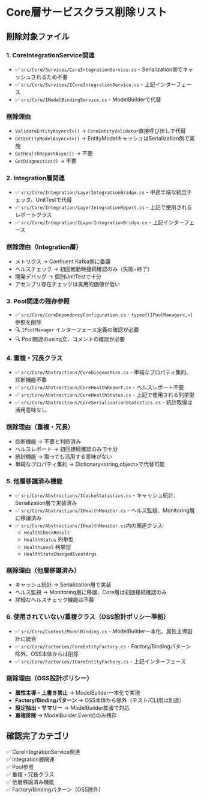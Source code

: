# Core層サービスクラス削除リスト

## 削除対象ファイル

### 1. CoreIntegrationService関連
- ✅ `src/Core/Services/CoreIntegrationService.cs` - Serialization側でキャッシュされるため不要
- ✅ `src/Core/Services/ICoreIntegrationService.cs` - 上記インターフェース
- ✅ `src/Core/IModelBindingService.cs` - ModelBuilderで代替

### 削除理由
- `ValidateEntityAsync<T>()` → `CoreEntityValidator`直接呼び出しで代替
- `GetEntityModelAsync<T>()` → EntityModelキャッシュはSerialization側で実施
- `GetHealthReportAsync()` → 不要
- `GetDiagnostics()` → 不要

### 2. Integration層関連
- ✅ `src/Core/Integration/LayerIntegrationBridge.cs` - 中途半端な統合チェック、UnitTestで代替
- ✅ `src/Core/Integration/LayerIntegrationReport.cs` - 上記で使用されるレポートクラス
- ✅ `src/Core/Integration/ILayerIntegrationBridge.cs` - 上記インターフェース

### 削除理由（Integration層）
- メトリクス → Confluent.Kafka側に委譲
- ヘルスチェック → 初回起動時接続確認のみ（失敗=終了）
- 開発デバッグ → 個別UnitTestで十分
- アセンブリ存在チェックは実用的価値が低い

### 3. Pool関連の残存参照
- ✅ `src/Core/CoreDependencyConfiguration.cs` - `typeof(IPoolManager<,>)` 参照を削除
- 🔍 `IPoolManager` インターフェース定義の確認が必要
- 🔍 Pool関連のusing文、コメントの確認が必要

### 4. 重複・冗長クラス
- ✅ `src/Core/Abstractions/CoreDiagnostics.cs` - 単純なプロパティ集約、診断機能不要
- ✅ `src/Core/Abstractions/CoreHealthReport.cs` - ヘルスレポート不要
- ✅ `src/Core/Abstractions/CoreHealthStatus.cs` - 上記で使用される列挙型
- ✅ `src/Core/Abstractions/CoreSerializationStatistics.cs` - 統計取得は活用意味なし

### 削除理由（重複・冗長）
- 診断機能 → 不要と判断済み
- ヘルスレポート → 初回接続確認のみで十分  
- 統計機能 → 取っても活用する意味がない
- 単純なプロパティ集約 → Dictionary<string,object>で代替可能

### 5. 他層移譲済み機能
- ✅ `src/Core/Abstractions/ICacheStatistics.cs` - キャッシュ統計、Serialization層で実装済み
- ✅ `src/Core/Abstractions/IHealthMonitor.cs` - ヘルス監視、Monitoring層に移譲済み
- ✅ `src/Core/Abstractions/IHealthMonitor.cs`内の関連クラス:
  - `HealthCheckResult`
  - `HealthStatus` 列挙型
  - `HealthLevel` 列挙型  
  - `HealthStateChangedEventArgs`

### 削除理由（他層移譲済み）
- キャッシュ統計 → Serialization層で実装
- ヘルス監視 → Monitoring層に移譲、Core層は初回接続確認のみ
- 詳細なヘルスチェック機能は不要

### 6. 使用されていない/重複クラス（OSS設計ポリシー準拠）
- ✅ `src/Core/Context/ModelBinding.cs` - ModelBuilder一本化、属性主導設計に統合
- ✅ `src/Core/Factories/CoreEntityFactory.cs` - Factory/Bindingパターン除外、OSS本体からは削除
- ✅ `src/Core/Factories/ICoreEntityFactory.cs` - 上記インターフェース

### 削除理由（OSS設計ポリシー）
- **属性主導・上書き禁止** → ModelBuilder一本化で実現
- **Factory/Bindingパターン** → OSS本体から除外（テスト/CLI用は別途）
- **設定抽出・サマリー** → ModelBuilder拡張で対応
- **重複排除** → ModelBuilder.Event<T>()のみ残存

## 確認完了カテゴリ
✅ CoreIntegrationService関連  
✅ Integration層関連  
✅ Pool参照  
✅ 重複・冗長クラス  
✅ 他層移譲済み機能  
✅ Factory/Bindingパターン（OSS除外）
